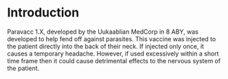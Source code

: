 # Introduction

Paravacc 1.X, developed by the Uukaablian MedCorp in 8 ABY, was developed to help fend off against parasites.
This vaccine was injected to the patient directly into the back of their neck.
If injected only once, it causes a temporary headache.
However, if used excessively within a short time frame then it could cause detrimental effects to the nervous system of the patient.
